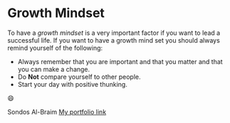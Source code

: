 # Growth Mindset

To have a *growth mindset* is a very important factor if you want to lead a successful life. If you want to have a growth mind set you should always remind yourself of the following:
- Always remember that you are important and that you matter and that you can make a change.
- Do **Not** compare yourself to other people.
- Start your day with positive thunking. 

:smile:


Sondos Al-Braim 
[My portfolio link](https://github.com/Sondos-Braim)
